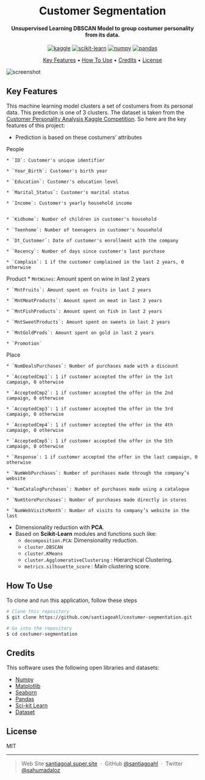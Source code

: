 <h1 align="center">
  <br>

  <br>
  Customer Segmentation
  <br>
</h1>

<h4 align="center">Unsupervised Learning DBSCAN Model to group costumer personality from its data. 
</h4>

<p align="center">
  <a href='https://www.kaggle.com/' target="_blank"><img alt='kaggle' src='https://img.shields.io/badge/Kaggle-100000?style=for-the-badge&logo=kaggle&logoColor=37BAE8&labelColor=BEFDFF&color=37BAE8'/></a> <a href='https://github.com/shivamkapasia0' target="_blank"><img alt='scikit-learn' src='https://img.shields.io/badge/scikit-learn-100000?style=for-the-badge&logo=scikit-learn&logoColor=FFFFFF&labelColor=FF6A00&color=1882EA'/></a> <a href='https://numpy.org/' target="_blank"><img alt='numpy' src='https://img.shields.io/badge/Numpy-100000?style=for-the-badge&logo=numpy&logoColor=0250BD&labelColor=8BBFEA&color=B1DCFF'/></a>  <a href='https://pandas.pydata.org/' target="_blank"><img alt='pandas' src='https://img.shields.io/badge/pandas-100000?style=for-the-badge&logo=pandas&logoColor=2D0090&labelColor=9D7BEA&color=D2C0FA'/></a>
</p>

<p align="center">
  <a href="#key-features">Key Features</a> •
  <a href="#how-to-use">How To Use</a> •
  <a href="#credits">Credits</a> •
  <a href="#license">License</a> 
</p>

![screenshot](https://img.freepik.com/premium-vector/customer-segmentation-target-audience-analysis-vector-isometric-illustration-audience-segmentation-i_103044-1952.jpg?w=2000)

## Key Features

This machine learning model clusters a set of costumers from its personal data. This prediction is one of 3 clusters. The dataset is taken from the [Customer Personality Analysis Kaggle Competition](https://www.kaggle.com/datasets/imakash3011/customer-personality-analysis). So here are the key features of this project:

* Prediction is based on these costumers' attributes


People

	* `ID`: Customer's unique identifier
	
	* `Year_Birth`: Customer's birth year
	
	* `Education`: Customer's education level
	
	* `Marital_Status`: Customer's marital status
	
	* `Income`: Customer's yearly household income
	
	
	* `Kidhome`: Number of children in customer's household
	
	* `Teenhome`: Number of teenagers in customer's household
	
	* `Dt_Customer`: Date of customer's enrollment with the company
	
	* `Recency`: Number of days since customer's last purchase
	
	* `Complain`: 1 if the customer complained in the last 2 years, 0 otherwise

Product
	* `MntWines`: Amount spent on wine in last 2 years
	
	* `MntFruits`: Amount spent on fruits in last 2 years
	
	* `MntMeatProducts`: Amount spent on meat in last 2 years
	
	* `MntFishProducts`: Amount spent on fish in last 2 years
	
	* `MntSweetProducts`: Amount spent on sweets in last 2 years
	
	* `MntGoldProds`: Amount spent on gold in last 2 years
	
	* `Promotion`
	
Place

	* `NumDealsPurchases`: Number of purchases made with a discount
	
	* `AcceptedCmp1`: 1 if customer accepted the offer in the 1st campaign, 0 otherwise
	
	* `AcceptedCmp2`: 1 if customer accepted the offer in the 2nd campaign, 0 otherwise
	
	* `AcceptedCmp3`: 1 if customer accepted the offer in the 3rd campaign, 0 otherwise
	
	* `AcceptedCmp4`: 1 if customer accepted the offer in the 4th campaign, 0 otherwise
	
	* `AcceptedCmp5`: 1 if customer accepted the offer in the 5th campaign, 0 otherwise
	
	* `Response`: 1 if customer accepted the offer in the last campaign, 0 otherwise

	* `NumWebPurchases`: Number of purchases made through the company’s website
	
	* `NumCatalogPurchases`: Number of purchases made using a catalogue
	
	* `NumStorePurchases`: Number of purchases made directly in stores
	
	* `NumWebVisitsMonth`: Number of visits to company’s website in the last 

* Dimensionality reduction with **PCA**.
* Based on **Scikit-Learn** modules and functions such like:
  - `decomposition.PCA`: Dimensionality reduction.
  -  `cluster.DBSCAN` 
  -  `cluster.KMeans` 
  -  `cluster.AgglomerativeClustering` :   Hierarchical Clustering.
  - `metrics.silhouette_score` :   Main clustering score.

## How To Use

To clone and run this application, follow these steps

```bash
# Clone this repository
$ git clone https://github.com/santiagoahl/costumer-segmentation.git

# Go into the repository
$ cd costumer-segmentation

```

## Credits
This software uses the following open libraries and datasets:


- [Numpy](http://electron.atom.io/)
- [Matplotlib](https://nodejs.org/)
- [Seaborn](https://github.com/chjj/marked)
- [Pandas](http://showdownjs.github.io/showdown/)
- [Sci-kit Learn](http://codemirror.net/)
- [Dataset](https://www.kaggle.com/datasets/rohan0301/unsupervised-learning-on-country-data?resource=download)


## License

MIT

---

> Web Site [santiagoal.super.site](https://santiagoal.super.site/) &nbsp;&middot;&nbsp;
> GitHub [@santiagoahl](https://github.com/santiagoahl) &nbsp;&middot;&nbsp;
> Twitter [@sahumadaloz](https://twitter.com/sahumadaloz)
